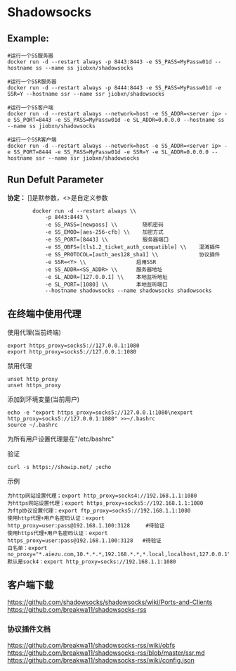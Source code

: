 Shadowsocks
===

## Example:

    #运行一个SS服务器
    docker run -d --restart always -p 8443:8443 -e SS_PASS=MyPassw01d --hostname ss --name ss jiobxn/shadowsocks

    #运行一个SSR服务器
    docker run -d --restart always -p 8444:8443 -e SS_PASS=MyPassw01d -e SSR=Y --hostname ssr --name ssr jiobxn/shadowsocks

    #运行一个SS客户端
    docker run -d --restart always --network=host -e SS_ADDR=<server ip> -e SS_PORT=8443 -e SS_PASS=MyPassw01d -e SL_ADDR=0.0.0.0 --hostname ss --name ss jiobxn/shadowsocks

    #运行一个SSR客户端
    docker run -d --restart always --network=host -e SS_ADDR=<server ip> -e SS_PORT=8444 -e SS_PASS=MyPassw01d -e SSR=Y -e SL_ADDR=0.0.0.0 --hostname ssr --name ssr jiobxn/shadowsocks


## Run Defult Parameter
**协定：** []是默参数，<>是自定义参数

			docker run -d --restart always \\
				-p 8443:8443 \
				-e SS_PASS=[newpass] \\        随机密码
				-e SS_EMOD=[aes-256-cfb] \\    加密方式
				-e SS_PORT=[8443] \\           服务器端口
				-e SS_OBFS=[tls1.2_ticket_auth_compatible] \\    混淆插件
				-e SS_PROTOCOL=[auth_aes128_sha1] \\             协议插件
				-e SSR=<Y> \\                启用SSR
				-e SS_ADDR=<SS_ADDR> \\      服务器地址
				-e SL_ADDR=[127.0.0.1] \\    本地监听地址
				-e SL_PORT=[1080] \\         本地监听端口
				--hostname shadowsocks --name shadowsocks shadowsocks

## 在终端中使用代理

使用代理(当前终端)

    export https_proxy=socks5://127.0.0.1:1080
    export http_proxy=socks5://127.0.0.1:1080

禁用代理

    unset http_proxy
    unset https_proxy

添加到环境变量(当前用户)

    echo -e "export https_proxy=socks5://127.0.0.1:1080\nexport http_proxy=socks5://127.0.0.1:1080" >>~/.bashrc
    source ~/.bashrc

为所有用户设置代理是在"/etc/bashrc"

验证

    curl -s https://showip.net/ ;echo

示例

    为http网站设置代理；export http_proxy=socks4://192.168.1.1:1080
    为https网站设置代理；export https_proxy=socks5://192.168.1.1:1080
    为ftp协议设置代理：export ftp_proxy=socks5://192.168.1.1:1080
    使用http代理+用户名密码认证：export http_proxy=user:pass@192.168.1.100:3128     #待验证
    使用https代理+用户名密码认证：export https_proxy=user:pass@192.168.1.100:3128   #待验证
    白名单：export no_proxy="*.aiezu.com,10.*.*.*,192.168.*.*,*.local,localhost,127.0.0.1"
    默认是sock4：export http_proxy=socks://192.168.1.1:1080

## 客户端下载
https://github.com/shadowsocks/shadowsocks/wiki/Ports-and-Clients  
https://github.com/breakwa11/shadowsocks-rss

### 协议插件文档
https://github.com/breakwa11/shadowsocks-rss/wiki/obfs  
https://github.com/breakwa11/shadowsocks-rss/blob/master/ssr.md  
https://github.com/breakwa11/shadowsocks-rss/wiki/config.json
